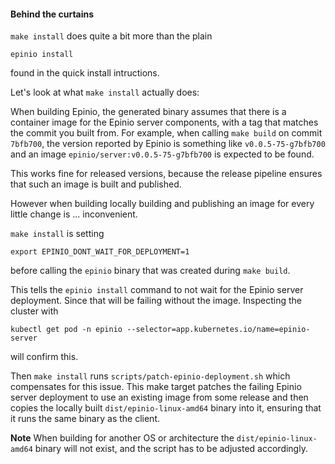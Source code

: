 #### Behind the curtains

`make install` does quite a bit more than the plain

```
epinio install
```

found in the quick install intructions.

Let's look at what `make install` actually does:

When building Epinio, the generated binary assumes that there is a
container image for the Epinio server components, with a tag that
matches the commit you built from.  For example, when calling `make
build` on commit `7bfb700`, the version reported by Epinio is
something like `v0.0.5-75-g7bfb700` and an image `epinio/server:v0.0.5-75-g7bfb700`
is expected to be found.

This works fine for released versions, because the release pipeline ensures
that such an image is built and published.

However when building locally building and publishing an image for
every little change is ... inconvenient.

`make install` is setting
```
export EPINIO_DONT_WAIT_FOR_DEPLOYMENT=1
```

before calling the `epinio` binary that was created during `make build`.

This tells the `epinio install` command to not wait for the Epinio server
deployment. Since that will be failing without the image. Inspecting
the cluster with

```
kubectl get pod -n epinio --selector=app.kubernetes.io/name=epinio-server
```

will confirm this.

Then `make install` runs `scripts/patch-epinio-deployment.sh` which compensates for this
issue. This make target patches the failing Epinio server deployment
to use an existing image from some release and then copies the locally
built `dist/epinio-linux-amd64` binary into it, ensuring that it runs
the same binary as the client.

__Note__ When building for another OS or architecture the
`dist/epinio-linux-amd64` binary will not exist, and the script has to
be adjusted accordingly.
